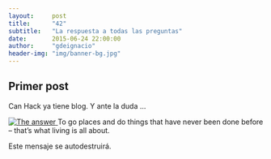 ```yaml
---
layout:     post
title:      "42"
subtitle:   "La respuesta a todas las preguntas"
date:       2015-06-24 22:00:00
author:     "gdeignacio"
header-img: "img/banner-bg.jpg"
---
```





<h2>Primer post</h2>
<p>Can Hack ya tiene blog. Y ante la duda ...</p>



<a href="https://commons.wikimedia.org/wiki/File:Answer_to_Life.png#/media/File:Answer_to_Life.png">
    <img src="{{ site.baseurl }}/img/posts/42/Answer_to_Life.png" alt="The answer">
</a>
<span class="caption text-muted">To go places and do things that have never been done before – that’s what living is all about.</span>


<p>Este mensaje se autodestruirá.</p>
